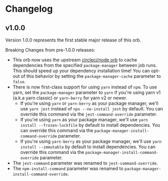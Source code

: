 # Changelog

## v1.0.0

Version 1.0.0 represents the first stable major release of this orb.

Breaking Changes from pre-1.0.0 releases:

- This orb now uses the upstream [circleci/node orb](https://circleci.com/developer/orbs/orb/circleci/node) to cache
  dependencies from the specified `package-manager` between job runs. This should speed up your dependency installation
  time! You can opt-out of this behavior by setting the `package-manager-cache` parameter to `false`.
- There is now first-class support for using `yarn` instead of `npm`. To use yarn, set the `package-manager` parameter
  to `yarn` if you're using yarn v1 (a.k.a yarn classic) or `yarn-berry` for yarn v2 or newer.
  - If you're using `yarn` or `yarn-berry` as your package manager, we'll use `yarn jest` instead of `npx --no-install jest`
    by default. You can override this command via the `jest-command-override` parameter.
  - If you're using `yarn` as your package manager, we'll use `yarn install --frozen-lockfile` by default to install
    dependencies. You can override this command via the `package-manager-install-command-override` parameter.
  - If you're using `yarn-berry` as your package manager, we'll use `yarn install --immutable` by default to install
    dependencies. You can override this command via the `package-manager-install-command-override` parameter.
- The `jest-command` parameter was renamed to `jest-command-override`.
- The `npm-install-command` parameter was renamed to `package-manager-install-command-override`.
